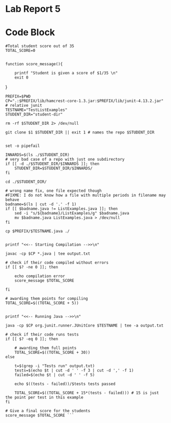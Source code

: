 # Lab Report 5

# Code Block



    #Total student score out of 35
    TOTAL_SCORE=0


    function score_message(){

	    printf "Student is given a score of $1/35 \n"
	    exit 0
}

    PREFIX=$PWD
    CP=".:$PREFIX/lib/hamcrest-core-1.3.jar:$PREFIX/lib/junit-4.13.2.jar" # relative junit
    TESTNAME="TestListExamples"
    STUDENT_DIR="student-dir"

    rm -rf $STUDENT_DIR 2> /dev/null

    git clone $1 $STUDENT_DIR || exit 1 # names the repo $STUDENT_DIR 


    set -o pipefail

    INNARDS=$(ls ./$STUDENT_DIR)
    # very bad case of a repo with just one subdirectory
    if [[ -d ./$STUDENT_DIR/$INNARDS ]]; then
	    STUDENT_DIR=$STUDENT_DIR/$INNARDS/
    fi

    cd ./$STUDENT_DIR/

    # wrong name fix, one file expected though
    #FIXME: I do not know how a file with multiple periods in filename may behave
    badname=$(ls | cut -d '.' -f 1)
    if [[ $badname.java != ListExamples.java ]]; then
	    sed -i "s/${badname}/ListExamples/g" $badname.java
	    mv $badname.java ListExamples.java > /dev/null
    fi

    cp $PREFIX/$TESTNAME.java ./


    printf "<<-- Starting Compilation -->>\n"

    javac -cp $CP *.java | tee output.txt

    # check if their code compiled without errors
    if [[ $? -ne 0 ]]; then
	
	    echo compilation error
	    score_message $TOTAL_SCORE

    fi

    # awarding them points for compiling
    TOTAL_SCORE=$((TOTAL_SCORE + 5))


    printf "<<-- Running Java -->>\n" 

    java -cp $CP org.junit.runner.JUnitCore $TESTNAME | tee -a output.txt

    # check if their code runs tests
    if [[ $? -eq 0 ]]; then
	
	    # awarding them full points
	    TOTAL_SCORE=$((TOTAL_SCORE + 30))
    else

	    t=$(grep -i "Tests run" output.txt)
	    tests=$(echo $t | cut -d ' ' -f 3 | cut -d ',' -f 1)
	    failed=$(echo $t | cut -d ' ' -f 5)

	    echo $((tests - failed))/$tests tests passed

	    TOTAL_SCORE=$((TOTAL_SCORE + 15*(tests - failed))) # 15 is just the point per test in this example
    fi

    # Give a final score for the students
    score_message $TOTAL_SCORE ```


